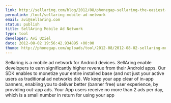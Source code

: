 ```yaml
--- 
link: http://sellaring.com/blog/2012/08/phonegap-sellaring-the-easiest-way-to-earn-from-mobile-ads/
permalink: /tool/sellaring-mobile-ad-network
email: avi@sellaring.com
status: publish
title: SellAring Mobile Ad Network
type: tool
developer: Avi Uziel
date: 2012-08-02 19:56:42.934895 +00:00
thumb: http://phonegap.com/uploads/tool/2012-08/2012-08-02-sellaring-mobile-ad-network.jpg
---
```


Sellaring is a mobile ad network for Android devices. 
SellAring enable developers to earn significantly higher revenue from their Android apps. 
Our SDK enables to monetize your entire installed base (and not just your active users as traditional ad networks do). 
We keep your app clear of in-app banners, enabling you to deliver better (banner free) user experience, by providing out-app ads. 
Your App users receive no more than 2 ads per day, which is a small number in return for using your app
